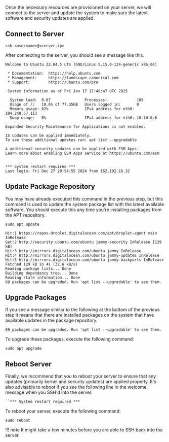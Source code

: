
Once the necessary resources are provisioned on your server, we will connect to the server
and update the system to make sure the latest software and security updates are applied.

## Connect to Server

```shell
ssh <username>@<server-ip>
```
After connecting to the server, you should see a message like this. 
```title="Ubuntu 22.04 Welcome Message"
Welcome to Ubuntu 22.04.5 LTS (GNU/Linux 5.15.0-124-generic x86_64)

 * Documentation:  https://help.ubuntu.com
 * Management:     https://landscape.canonical.com
 * Support:        https://ubuntu.com/pro

 System information as of Fri Jan 17 17:48:47 UTC 2025

  System load:  0.07               Processes:             109
  Usage of /:   10.6% of 77.35GB   Users logged in:       0
  Memory usage: 82%                IPv4 address for eth0: 104.248.57.113
  Swap usage:   0%                 IPv4 address for eth0: 10.10.0.6

Expanded Security Maintenance for Applications is not enabled.

15 updates can be applied immediately.
To see these additional updates run: apt list --upgradable

4 additional security updates can be applied with ESM Apps.
Learn more about enabling ESM Apps service at https://ubuntu.com/esm


*** System restart required ***
Last login: Fri Dec 27 20:54:55 2024 from 162.192.16.32
```

## Update Package Repository
You may have already executed this command in the previous step, but this command is used to update 
the system package list with the latest available software. You should execute this any time you're 
installing packages from the APT repository.

```shell
sudo apt update
```

```shell
Hit:1 https://repos-droplet.digitalocean.com/apt/droplet-agent main InRelease
Get:2 http://security.ubuntu.com/ubuntu jammy-security InRelease [129 kB]
Hit:3 http://mirrors.digitalocean.com/ubuntu jammy InRelease
Hit:4 http://mirrors.digitalocean.com/ubuntu jammy-updates InRelease
Hit:5 http://mirrors.digitalocean.com/ubuntu jammy-backports InRelease
Fetched 129 kB in 4s (32.6 kB/s)                         
Reading package lists... Done
Building dependency tree... Done
Reading state information... Done
89 packages can be upgraded. Run 'apt list --upgradable' to see them.
```

## Upgrade Packages
If you see a message similar to the following at the bottom of the previous step it means that 
there are installed packages on the system that have available updates in the package repository.
```shell
89 packages can be upgraded. Run 'apt list --upgradable' to see them.

```
To upgrade these packages, execute the following command:
```shell
sudo apt upgrade
```


## Reboot Server

Finally, we recommend that you to reboot your server to ensure that any updates (primarily kernel
and security updates) are applied properly. It's also advisable to reboot if you see the following 
line in the welcome message when you SSH'd into the server.
```
``*** System restart required ***
```
To reboot your server, execute the following command:
```shell
sudo reboot
```

!!! note 
    It might take a few minutes before you are able to SSH back into the server. 

